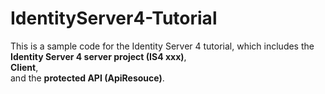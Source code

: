 # IdentityServer4-Tutorial
This is a sample code for the Identity Server 4 tutorial, 
which includes the </br>
  **Identity Server 4 server project (IS4 xxx)**, </br>
  **Client**, </br>
  and the **protected API (ApiResouce)**.

